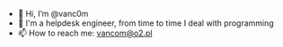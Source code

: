 - 👋 Hi, I’m @vanc0m
- 👀 I'm a helpdesk engineer, from time to time I deal with programming
- 📫 How to reach me: vancom@o2.pl

<!---
vanc0m/vanc0m is a ✨ special ✨ repository because its `README.md` (this file) appears on your GitHub profile.
You can click the Preview link to take a look at your changes.
--->

